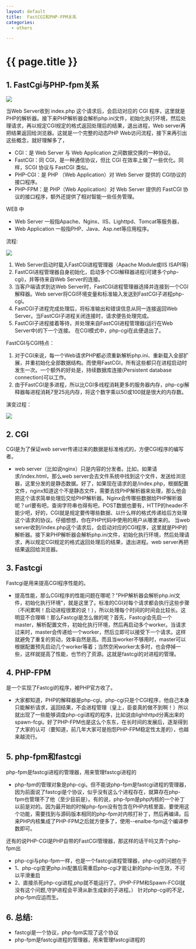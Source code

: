 ```yaml
---
layout: default
title:  FastCGI和PHP-FPM关系
categories:
  - others

---
```

# {{ page.title }}

## 1. FastCgi与PHP-fpm关系

<img src="/blog/image/fcgi2.png" style="max-width:100%;"/> 

当Web Server收到 index.php 这个请求后，会启动对应的 CGI 程序，这里就是PHP的解析器。接下来PHP解析器会解析php.ini文件，初始化执行环境，然后处理请求，再以规定CGI规定的格式返回处理后的结果，退出进程，Web server再把结果返回给浏览器。这就是一个完整的动态PHP Web访问流程，接下来再引出这些概念，就好理解多了，

  - CGI：是 Web Server 与 Web Application 之间数据交换的一种协议。
  - FastCGI：同 CGI，是一种通信协议，但比 CGI 在效率上做了一些优化。同样，SCGI 协议与 FastCGI 类似。
  - PHP-CGI：是 PHP （Web Application）对 Web Server 提供的 CGI协议的接口程序。
  - PHP-FPM：是 PHP（Web Application）对 Web Server 提供的 FastCGI 协议的接口程序，额外还提供了相对智能一些任务管理。

WEB 中
  - Web Server 一般指Apache、Nginx、IIS、Lighttpd、Tomcat等服务器，
  - Web Application 一般指PHP、Java、Asp.net等应用程序。
  
流程: 

<img src="/blog/image/fcgi3.png" style="max-width:100%;"/> 

1. Web Server启动时载入FastCGI进程管理器（Apache Module或IIS ISAPI等)
2. FastCGI进程管理器自身初始化，启动多个CGI解释器进程(可建多个php-cgi)，并等待来自Web Server的连接。
3. 当客户端请求到达Web Server时，FastCGI进程管理器选择并连接到一个CGI解释器。Web server将CGI环境变量和标准输入发送到FastCGI子进程php-cgi。
5. FastCGI子进程完成处理后，将标准输出和错误信息从同一连接返回Web Server。当FastCGI子进程关闭连接时，请求便告处理完成。
6. FastCGI子进程接着等待，并处理来自FastCGI进程管理器(运行在Web Server中)的下一个连接。 在CGI模式中，php-cgi在此便退出了。

FastCGI与CGI特点：
1. 对于CGI来说，每一个Web请求PHP都必须重新解析php.ini、重新载入全部扩展，并重初始化全部数据结构。而使用FastCGI，所有这些都只在进程启动时发生一次。一个额外的好处是，持续数据库连接(Persistent database connection)可以工作。
2. 由于FastCGI是多进程，所以比CGI多线程消耗更多的服务器内存，php-cgi解释器每进程消耗7至25兆内存，将这个数字乘以50或100就是很大的内存数。

演变过程：

<img src="/blog/image/fcgi4.png" style="max-width:100%;"/> 

## 2. CGI
CGI是为了保证web server传递过来的数据是标准格式的，方便CGI程序的编写者。

* web server（比如说nginx）只是内容的分发者。比如，如果请求/index.html，那么web server会去文件系统中找到这个文件，发送给浏览器，这里分发的是静态数据。好了，如果现在请求的是/index.php，根据配置文件，nginx知道这个不是静态文件，需要去找PHP解析器来处理，那么他会把这个请求简单处理后交给PHP解析器。Nginx会传哪些数据给PHP解析器呢？url要有吧，查询字符串也得有吧，POST数据也要有，HTTP的header不能少吧，好的，CGI就是规定要传哪些数据、以什么样的格式传递给后方处理这个请求的协议。仔细想想，你在PHP代码中使用的用户从哪里来的。
当web server收到/index.php这个请求后，会启动对应的CGI程序，这里就是PHP的解析器。接下来PHP解析器会解析php.ini文件，初始化执行环境，然后处理请求，再以规定CGI规定的格式返回处理后的结果，退出进程。web server再把结果返回给浏览器。

## 3. Fastcgi
Fastcgi是用来提高CGI程序性能的。

* 提高性能，那么CGI程序的性能问题在哪呢？"PHP解析器会解析php.ini文件，初始化执行环境"，就是这里了。标准的CGI对每个请求都会执行这些步骤（不闲累啊！启动进程很累的说！），所以处理每个时间的时间会比较长。这明显不合理嘛！那么Fastcgi是怎么做的呢？首先，Fastcgi会先启一个master，解析配置文件，初始化执行环境，然后再启动多个worker。当请求过来时，master会传递给一个worker，然后立即可以接受下一个请求。这样就避免了重复的劳动，效率自然是高。而且当worker不够用时，master可以根据配置预先启动几个worker等着；当然空闲worker太多时，也会停掉一些，这样就提高了性能，也节约了资源。这就是fastcgi的对进程的管理。

## 4. PHP-FPM

是一个实现了Fastcgi的程序，被PHP官方收了。

* 大家都知道，PHP的解释器是php-cgi。php-cgi只是个CGI程序，他自己本身只能解析请求，返回结果，不会进程管理（皇上，臣妾真的做不到啊！）所以就出现了一些能够调度php-cgi进程的程序，比如说由lighthttpd分离出来的spawn-fcgi。好了PHP-FPM也是这么个东东，在长时间的发展后，逐渐得到了大家的认可（要知道，前几年大家可是抱怨PHP-FPM稳定性太差的），也越来越流行。

## 5. php-fpm和fastcgi

php-fpm是fastcgi进程的管理器，用来管理fastcgi进程的
* php-fpm的管理对象是php-cgi。但不能说php-fpm是fastcgi进程的管理器，因为前面说了fastcgi是个协议，似乎没有这么个进程存在，就算存在php-fpm也管理不了他（至少目前是）。有的说，php-fpm是php内核的一个补丁以前是对的。因为最开始的时候php-fpm没有包含在PHP内核里面，要使用这个功能，需要找到与源码版本相同的php-fpm对内核打补丁，然后再编译。后来PHP内核集成了PHP-FPM之后就方便多了，使用--enalbe-fpm这个编译参数即可。

还有的说PHP-CGI是PHP自带的FastCGI管理器，那这样的话干吗又弄个php-fpm出
* php-cgi与php-fpm一样，也是一个fastcgi进程管理器，php-cgi的问题在于
* 1、php-cgi变更php.ini配置后需重启php-cgi才能让新的php-ini生效，不可以平滑重启
* 2、直接杀死php-cgi进程,php就不能运行了。(PHP-FPM和Spawn-FCGI就没有这个问题,守护进程会平滑从新生成新的子进程。） 针对php-cgi的不足，php-fpm应运而生。

## 6. 总结:
  - fastcgi是一个协议，php-fpm实现了这个协议
  - php-fpm是fastcgi进程的管理器，用来管理fastcgi进程的



